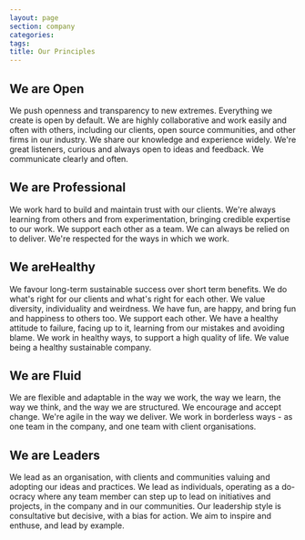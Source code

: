 ```yaml
---
layout: page
section: company
categories:
tags:
title: Our Principles
---
```


## We are Open

We push openness and transparency to new extremes. Everything we create is open by default. We are highly collaborative and work easily and often with others, including our clients, open source communities, and other firms in our industry. We share our knowledge and experience widely. We're great listeners, curious and always open to ideas and feedback. We communicate clearly and often.

## We are Professional

We work hard to build and maintain trust with our clients. We're always learning from others and from experimentation, bringing credible expertise to our work. We support each other as a team. We can always be relied on to deliver. We're respected for the ways in which we work.

## We areHealthy

We favour long-term sustainable success over short term benefits. We do what's right for our clients and what's right for each other. We value diversity, individuality and weirdness. We have fun, are happy, and bring fun and happiness to others too. We support each other. We have a healthy attitude to failure, facing up to it, learning from our mistakes and avoiding blame. We work in healthy ways, to support a high quality of life. We value being a healthy sustainable company.

## We are Fluid

We are flexible and adaptable in the way we work, the way we learn, the way we think, and the way we are structured. We encourage and accept change. We're agile in the way we deliver. We work in borderless ways - as one team in the company, and one team with client organisations.

## We are Leaders

We lead as an organisation, with clients and communities valuing and adopting our ideas and practices. We lead as individuals, operating as a do-ocracy where any team member can step up to lead on initiatives and projects, in the company and in our communities. Our leadership style is consultative but decisive, with a bias for action. We aim to inspire and enthuse, and lead by example.
